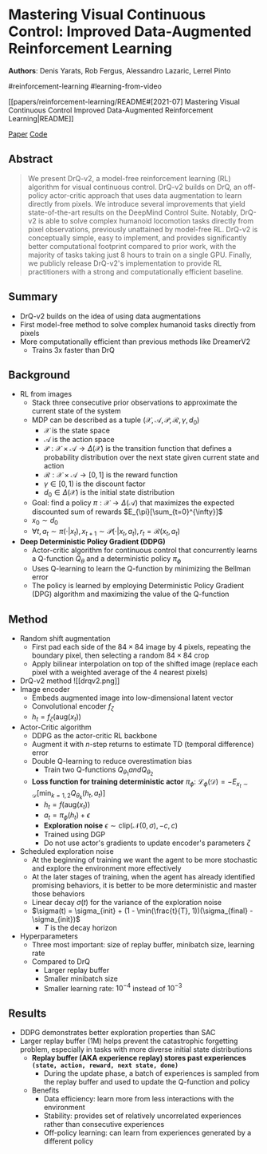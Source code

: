 # Mastering Visual Continuous Control: Improved Data-Augmented Reinforcement Learning

**Authors**: Denis Yarats, Rob Fergus, Alessandro Lazaric, Lerrel Pinto

#reinforcement-learning
#learning-from-video

[[papers/reinforcement-learning/README#[2021-07] Mastering Visual Continuous Control Improved Data-Augmented Reinforcement Learning|README]]

[Paper](http://arxiv.org/abs/2107.09645)
[Code](https://github.com/facebookresearch/drqv2)

## Abstract

> We present DrQ-v2, a model-free reinforcement learning (RL) algorithm for visual continuous control. DrQ-v2 builds on DrQ, an off-policy actor-critic approach that uses data augmentation to learn directly from pixels. We introduce several improvements that yield state-of-the-art results on the DeepMind Control Suite. Notably, DrQ-v2 is able to solve complex humanoid locomotion tasks directly from pixel observations, previously unattained by model-free RL. DrQ-v2 is conceptually simple, easy to implement, and provides significantly better computational footprint compared to prior work, with the majority of tasks taking just 8 hours to train on a single GPU. Finally, we publicly release DrQ-v2's implementation to provide RL practitioners with a strong and computationally efficient baseline.

## Summary

- DrQ-v2 builds on the idea of using data augmentations
- First model-free method to solve complex humanoid tasks directly from pixels
- More computationally efficient than previous methods like DreamerV2
    - Trains 3x faster than DrQ

## Background

- RL from images
    - Stack three consecutive prior observations to approximate the current state of the system
    - MDP can be described as a tuple $(\mathcal{X}, \mathcal{A}, \mathcal{P}, \mathcal{R}, \gamma, d_0)$
        - $\mathcal{X}$ is the state space
        - $\mathcal{A}$ is the action space
        - $\mathcal{P}:\mathcal{X}\times \mathcal{A} \rightarrow \Delta (\mathcal{X})$ is the transition function that defines a probability distribution over the next state given current state and action
        - $\mathcal{R}:\mathcal{X}\times \mathcal{A} \rightarrow [0,1]$ is the reward function
        - $\gamma \in [0,1)$ is the discount factor
        - $d_0 \in \Delta (\mathcal{X})$ is the initial state distribution
    - Goal: find a policy $\pi:\mathcal{X}\rightarrow \Delta(\mathcal{A})$ that maximizes the expected discounted sum of rewards $E_{\pi}[\sum_{t=0}^{\infty}]$
    - $x_0 \sim d_0$
    - $\forall t, a_t \sim \pi(\cdot|x_t), x_{t+1} \sim \mathcal{P}(\cdot|x_t, a_t), r_t = \mathcal{R}(x_t, a_t)$
- **Deep Deterministic Policy Gradient (DDPG)**
    - Actor-critic algorithm for continuous control that concurrently learns a Q-function $Q_{\theta}$ and a deterministic policy $\pi_{\phi}$
    - Uses Q-learning to learn the Q-function by minimizing the Bellman error
    - The policy is learned by employing Deterministic Policy Gradient (DPG) algorithm and maximizing the value of the Q-function

## Method

- Random shift augmentation
    - First pad each side of the $84\times 84$ image by 4 pixels, repeating the boundary pixel, then selecting a random $84\times 84$ crop
    - Apply bilinear interpolation on top of the shifted image (replace each pixel with a weighted average of the 4 nearest pixels)
- DrQ-v2 method ![[drqv2.png]]
- Image encoder
    - Embeds augmented image into low-dimensional latent vector
    - Convolutional encoder $f_{\zeta}$
    - $h_t = f_{\zeta}(\text{aug}(x_t))$
- Actor-Critic algorithm
    - DDPG as the actor-critic RL backbone
    - Augment it with $n$-step returns to estimate TD (temporal difference) error
    - Double Q-learning to reduce overestimation bias
        - Train two Q-functions $Q_{\theta_1} and Q_{\theta_2}$
    - **Loss function for training deterministic actor** $\pi_{\phi}$: $\mathcal{L}_{\phi}(\mathcal{D}) = -E_{x_t\sim \mathcal{D}}[\min_{k=1,2} Q_{\theta_k}(h_t, a_t)]$
        - $h_t = f(\text{aug}(x_t))$
        - $a_t = \pi_{\phi}(h_t) + \epsilon$
        - **Exploration noise** $\epsilon \sim \text{clip}(\mathcal{N}(0, \sigma), -c, c)$
        - Trained using DGP
        - Do not use actor's gradients to update encoder's parameters $\zeta$
- Scheduled exploration noise
    - At the beginning of training we want the agent to be more stochastic and explore the environment more effectively
    - At the later stages of training, when the agent has already identified promising behaviors, it is better to be more deterministic and master those behaviors
    - Linear decay $\sigma(t)$ for the variance of the exploration noise
    - $\sigma(t) = \sigma_{init} + (1 - \min(\frac{t}{T}, 1))(\sigma_{final} - \sigma_{init})$
        - $T$ is the decay horizon
- Hyperparameters
    - Three most important: size of replay buffer, minibatch size, learning rate
    - Compared to DrQ
        - Larger replay buffer
        - Smaller minibatch size
        - Smaller learning rate: $10^{-4}$ instead of $10^{-3}$

## Results

- DDPG demonstrates better exploration properties than SAC
- Larger replay buffer (1M) helps prevent the catastrophic forgetting problem, especially in tasks with more diverse initial state distributions
    - **Replay buffer (AKA experience replay) stores past experiences `(state, action, reward, next state, done)`**
        - During the update phase, a batch of experiences is sampled from the replay buffer and used to update the Q-function and policy
    - Benefits
        - Data efficiency: learn more from less interactions with the environment
        - Stability: provides set of relatively uncorrelated experiences rather than consecutive experiences
        - Off-policy learning: can learn from experiences generated by a different policy
